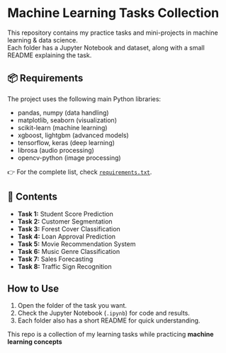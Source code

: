# Machine Learning Tasks Collection

This repository contains my practice tasks and mini-projects in machine learning & data science.  
Each folder has a Jupyter Notebook and dataset, along with a small README explaining the task.  

## 📦 Requirements
The project uses the following main Python libraries:  
- pandas, numpy (data handling)  
- matplotlib, seaborn (visualization)  
- scikit-learn (machine learning)  
- xgboost, lightgbm (advanced models)  
- tensorflow, keras (deep learning)  
- librosa (audio processing)  
- opencv-python (image processing)  

👉 For the complete list, check [`requirements.txt`](./requirements.txt).

## 📂 Contents
- **Task 1:** Student Score Prediction  
- **Task 2:** Customer Segmentation  
- **Task 3:** Forest Cover Classification  
- **Task 4:** Loan Approval Prediction  
- **Task 5:** Movie Recommendation System  
- **Task 6:** Music Genre Classification  
- **Task 7:** Sales Forecasting  
- **Task 8:** Traffic Sign Recognition  

## How to Use
1. Open the folder of the task you want.  
2. Check the Jupyter Notebook (`.ipynb`) for code and results.  
3. Each folder also has a short README for quick understanding.  


This repo is a collection of my learning tasks while practicing **machine learning concepts** 
